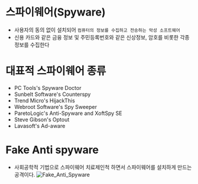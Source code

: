# 스파이웨어(Spyware)
* 사용자의 동의 없이 설치되어 `컴퓨터의 정보를 수집하고 전송하는 악성 소프트웨어` 
* 신용 카드와 같은 금융 정보 및 주민등록번호와 같은 신상정보, 암호를 비롯한 각종 정보를 수집한다

# 대표적 스파이웨어 종류

* PC Tools's Spyware Doctor
* Sunbelt Software's Counterspy
* Trend Micro's HijackThis
* Webroot Software's Spy Sweeper
* ParetoLogic's Anti-Spyware and XoftSpy SE
* Steve Gibson's Optout
* Lavasoft's Ad-aware

# Fake Anti spyware
* 사회공학적 기법으로 스파이웨어 치료제인척 하면서 스파이웨어를 설치하게 만드는 공격이다.
![Fake_Anti_Spyware](http://www.hacker10.com/wp-content/uploads/2011/06/Fake-spyware-software-alert.jpg)
